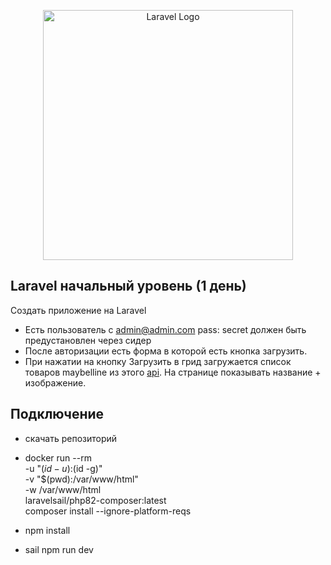 <p align="center"><a href="https://laravel.com" target="_blank"><img src="https://raw.githubusercontent.com/laravel/art/master/logo-lockup/5%20SVG/2%20CMYK/1%20Full%20Color/laravel-logolockup-cmyk-red.svg" width="400" alt="Laravel Logo"></a></p>

## Laravel начальный уровень  (1 день)
Создать приложение на Laravel
* Есть пользователь с admin@admin.com  pass: secret должен быть предустановлен через сидер
* После авторизации есть форма в которой есть кнопка загрузить.
* При нажатии на кнопку Загрузить в грид загружается список товаров maybelline из этого [api](http://makeup-api.herokuapp.com/api/v1/products.json?brand=maybelline). На странице показывать название + изображение.


## Подключение

* скачать репозиторий

* docker run --rm \
-u "$(id -u):$(id -g)" \
-v "$(pwd):/var/www/html" \
-w /var/www/html \
laravelsail/php82-composer:latest \
composer install --ignore-platform-reqs

* npm install
* sail npm run dev
